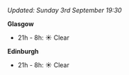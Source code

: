 *Updated: Sunday 3rd September 19:30*

**Glasgow**

* 21h - 8h: :sunny: Clear

**Edinburgh**

* 21h - 8h: :sunny: Clear

